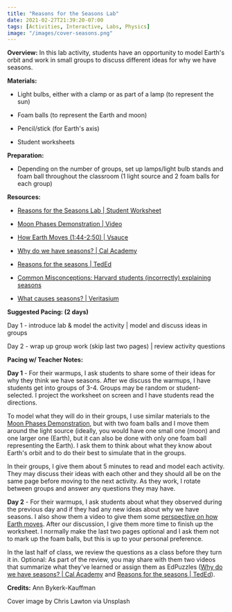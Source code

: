 ```yaml
---
title: "Reasons for the Seasons Lab"
date: 2021-02-27T21:39:20-07:00
tags: [Activities, Interactive, Labs, Physics]
image: "/images/cover-seasons.png"
---
```


**Overview:** In this lab activity, students have an opportunity to model Earth's orbit and work in small groups to discuss different ideas for why we have seasons.

**Materials:**

- Light bulbs, either with a clamp or as part of a lamp (to represent the sun)

- Foam balls (to represent the Earth and moon)

- Pencil/stick (for Earth's axis)

- Student worksheets

**Preparation:**

- Depending on the number of groups, set up lamps/light bulb stands and foam ball throughout the classroom (1 light source and 2 foam balls for each group)

**Resources:**

- [Reasons for the Seasons Lab | Student Worksheet](/downloads/seasons-lab.pdf)

- [Moon Phases Demonstration | Video](https://www.youtube.com/watch?v=wz01pTvuMa0)

- [How Earth Moves (1:44-2:50) | Vsauce](https://youtu.be/IJhgZBn-LHg?t=104)

- [Why do we have seasons? | Cal Academy](https://www.youtube.com/watch?v=WgHmqv_-UbQ)

- [Reasons for the seasons | TedEd](https://www.youtube.com/watch?v=DD_8Jm5pTLk)

- [Common Misconceptions: Harvard students (incorrectly) explaining seasons](https://www.youtube.com/watch?v=JXb7Oq13pjQ)

- [What causes seasons? | Veritasium](https://youtu.be/b3TRUDKpoAs)

**Suggested Pacing: (2 days)**

Day 1 - introduce lab & model the activity | model and discuss ideas in groups

Day 2 - wrap up group work (skip last two pages) | review activity questions

**Pacing w/ Teacher Notes:**

**Day 1** - For their warmups, I ask students to share some of their ideas for why they think we have seasons. After we discuss the warmups, I have students get into groups of 3-4. Groups may be random or student-selected. I project the worksheet on screen and I have students read the directions.

To model what they will do in their groups, I use similar materials to the [Moon Phases Demonstration](https://www.youtube.com/watch?v=wz01pTvuMa0), but with two foam balls and I move them around the light source (ideally, you would have one small one (moon) and one larger one (Earth), but it can also be done with only one foam ball representing the Earth). I ask them to think about what they know about Earth's orbit and to do their best to simulate that in the groups.

In their groups, I give them about 5 minutes to read and model each activity. They may discuss their ideas with each other and they should all be on the same page before moving to the next activity. As they work, I rotate between groups and answer any questions they may have.

**Day 2** - For their warmups, I ask students about what they observed during the previous day and if they had any new ideas about why we have seasons. I also show them a video to give them some [perspective on how Earth moves](https://youtu.be/IJhgZBn-LHg?t=104). After our discussion, I give them more time to finish up the worksheet. I normally make the last two pages optional and I ask them not to mark up the foam balls, but this is up to your personal preference.

In the last half of class, we review the questions as a class before they turn it in. Optional: As part of the review, you may share with them two videos that summarize what they've learned or assign them as EdPuzzles ([Why do we have seasons? | Cal Academy](https://www.youtube.com/watch?v=WgHmqv_-UbQ) and [Reasons for the seasons | TedEd](https://www.youtube.com/watch?v=DD_8Jm5pTLk)).

**Credits:** Ann Bykerk-Kauffman

Cover image by Chris Lawton via Unsplash
